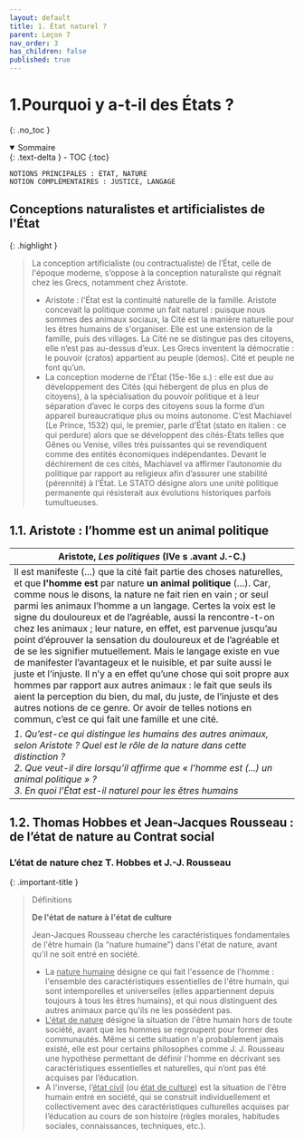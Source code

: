 ```yaml
---
layout: default
title: 1. État naturel ?
parent: Leçon 7
nav_order: 3
has_children: false
published: true
---
```

# 1.Pourquoi y a-t-il des États ?
{: .no_toc }

<details open markdown="block">
  <summary>
    Sommaire
  </summary>
  {: .text-delta }
- TOC
{:toc}
</details>

```
NOTIONS PRINCIPALES : ÉTAT, NATURE
NOTION COMPLÉMENTAIRES : JUSTICE, LANGAGE
```

## Conceptions naturalistes et artificialistes de l'État

{: .highlight }
> La conception artificialiste (ou contractualiste) de l’État, celle de l'époque moderne, s’oppose à la conception naturaliste qui régnait chez les Grecs, notamment chez Aristote.   
> - Aristote : l'État est la continuité naturelle de la famille. Aristote concevait la politique comme un fait naturel : puisque nous sommes des animaux sociaux, la Cité est la manière naturelle pour les êtres humains de s'organiser. Elle est une extension de la famille, puis des villages. La Cité ne se distingue pas des citoyens, elle n’est pas au-dessus d’eux. Les Grecs inventent la démocratie : le pouvoir (cratos) appartient au peuple (demos). Cité et peuple ne font qu’un.
> - La conception moderne de l’État (15e-16e s.) : elle est due au développement des Cités (qui hébergent de plus en plus de citoyens), à la spécialisation du pouvoir politique et à leur séparation d’avec le corps des citoyens sous la forme d’un appareil bureaucratique plus ou moins autonome. C’est Machiavel (Le Prince, 1532) qui, le premier, parle d’État (stato en italien : ce qui perdure) alors que se développent des cités-États telles que Gênes ou Venise, villes très puissantes qui se revendiquent comme des entités économiques indépendantes. Devant le déchirement de ces cités, Machiavel va affirmer l’autonomie du politique par rapport au religieux afin d’assurer une stabilité (pérennité) à l’État. Le
STATO désigne alors une unité politique permanente qui résisterait aux évolutions historiques parfois tumultueuses.

## 1.1. Aristote : l’homme est un animal politique

| Aristote,  *Les politiques* (IVe s .avant J.-C.)             |
| ------------------------------------------- |
| Il est manifeste (…)  que la cité fait partie des choses naturelles, et que **l'homme est** par nature  **un animal politique** (…). Car, comme nous le disons, la nature ne fait rien en vain ; or seul parmi les animaux  l’homme a un langage. Certes la voix est le signe du douloureux et de l’agréable, aussi la rencontre-t-on chez les animaux ; leur nature, en effet,  est parvenue jusqu’au point d’éprouver la sensation du douloureux et de  l’agréable et de se les signifier mutuellement. Mais le langage existe en vue  de manifester l’avantageux et le nuisible, et par suite aussi le juste et  l’injuste. Il n’y a en effet qu’une chose qui soit propre aux hommes par  rapport aux autres animaux : le fait que seuls ils aient la perception du  bien, du mal, du juste, de l’injuste et des autres notions de ce genre. Or  avoir de telles notions en commun, c’est ce qui fait une famille et une cité. |
| *1. Qu’est-ce qui distingue les humains des autres animaux, selon Aristote ? Quel est le rôle de la nature dans cette distinction ? <br>2. Que veut-il dire lorsqu’il affirme que « l’homme est (...) un animal politique » ? <br>3. En quoi l’État est-il naturel pour les êtres humains*         |

## 1.2. Thomas Hobbes et Jean-Jacques Rousseau : de l’état de nature au Contrat social

### L’état de nature chez T. Hobbes et J.-J. Rousseau

{: .important-title }
> Définitions
> 
>  **De l'état de nature à l'état de culture**
>
>Jean-Jacques Rousseau cherche les caractéristiques fondamentales de l'être humain (la “nature humaine”) dans l'état de nature, avant qu'il ne soit entré en société.
>- La <u>nature humaine</u> désigne ce qui fait l'essence de l'homme : l'ensemble des caractéristiques essentielles de l'être humain, qui sont intemporelles et universelles (elles appartiennent depuis toujours à tous les êtres humains), et qui nous distinguent des autres animaux parce qu'ils ne les possèdent pas.
>- <u>L'état de nature</u> désigne la situation de l'être humain hors de toute société, avant que les hommes se regroupent pour former des communautés. Même si cette situation n'a probablement jamais existé, elle est pour certains philosophes comme J. J. Rousseau une hypothèse permettant de définir l'homme en décrivant ses caractéristiques essentielles et naturelles, qui n’ont pas été acquises par l’éducation.
>- A l'inverse, l’<u>état civil</u> (ou <u>état de culture</u>) est la situation de l'être humain entré en société, qui se construit individuellement et collectivement avec des caractéristiques culturelles acquises par l’éducation au cours de son histoire (règles morales, habitudes sociales, connaissances, techniques, etc.).







